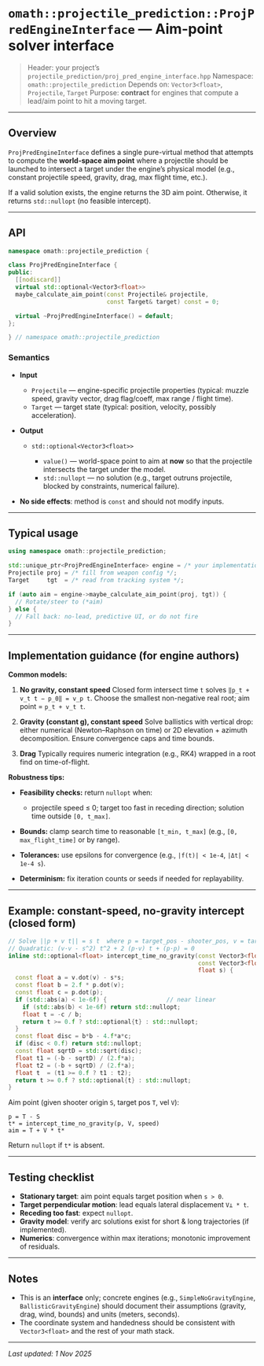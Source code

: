 # `omath::projectile_prediction::ProjPredEngineInterface` — Aim-point solver interface

> Header: your project’s `projectile_prediction/proj_pred_engine_interface.hpp`
> Namespace: `omath::projectile_prediction`
> Depends on: `Vector3<float>`, `Projectile`, `Target`
> Purpose: **contract** for engines that compute a lead/aim point to hit a moving target.

---

## Overview

`ProjPredEngineInterface` defines a single pure-virtual method that attempts to compute the **world-space aim point** where a projectile should be launched to intersect a target under the engine’s physical model (e.g., constant projectile speed, gravity, drag, max flight time, etc.).

If a valid solution exists, the engine returns the 3D aim point. Otherwise, it returns `std::nullopt` (no feasible intercept).

---

## API

```cpp
namespace omath::projectile_prediction {

class ProjPredEngineInterface {
public:
  [[nodiscard]]
  virtual std::optional<Vector3<float>>
  maybe_calculate_aim_point(const Projectile& projectile,
                            const Target& target) const = 0;

  virtual ~ProjPredEngineInterface() = default;
};

} // namespace omath::projectile_prediction
```

### Semantics

* **Input**

    * `Projectile` — engine-specific projectile properties (typical: muzzle speed, gravity vector, drag flag/coeff, max range / flight time).
    * `Target` — target state (typical: position, velocity, possibly acceleration).

* **Output**

    * `std::optional<Vector3<float>>`

        * `value()` — world-space point to aim at **now** so that the projectile intersects the target under the model.
        * `std::nullopt` — no solution (e.g., target outruns projectile, blocked by constraints, numerical failure).

* **No side effects**: method is `const` and should not modify inputs.

---

## Typical usage

```cpp
using namespace omath::projectile_prediction;

std::unique_ptr<ProjPredEngineInterface> engine = /* your implementation */;
Projectile proj = /* fill from weapon config */;
Target     tgt  = /* read from tracking system */;

if (auto aim = engine->maybe_calculate_aim_point(proj, tgt)) {
  // Rotate/steer to (*aim)
} else {
  // Fall back: no-lead, predictive UI, or do not fire
}
```

---

## Implementation guidance (for engine authors)

**Common models:**

1. **No gravity, constant speed**
   Closed form intersect time `t` solves `‖p_t + v_t t − p_0‖ = v_p t`.
   Choose the smallest non-negative real root; aim point = `p_t + v_t t`.

2. **Gravity (constant g), constant speed**
   Solve ballistics with vertical drop: either numerical (Newton–Raphson on time) or 2D elevation + azimuth decomposition. Ensure convergence caps and time bounds.

3. **Drag**
   Typically requires numeric integration (e.g., RK4) wrapped in a root find on time-of-flight.

**Robustness tips:**

* **Feasibility checks:** return `nullopt` when:

    * projectile speed ≤ 0; target too fast in receding direction; solution time outside `[0, t_max]`.
* **Bounds:** clamp search time to reasonable `[t_min, t_max]` (e.g., `[0, max_flight_time]` or by range).
* **Tolerances:** use epsilons for convergence (e.g., `|f(t)| < 1e-4`, `|Δt| < 1e-4 s`).
* **Determinism:** fix iteration counts or seeds if needed for replayability.

---

## Example: constant-speed, no-gravity intercept (closed form)

```cpp
// Solve ||p + v t|| = s t  where p = target_pos - shooter_pos, v = target_vel, s = projectile_speed
// Quadratic: (v·v - s^2) t^2 + 2 (p·v) t + (p·p) = 0
inline std::optional<float> intercept_time_no_gravity(const Vector3<float>& p,
                                                      const Vector3<float>& v,
                                                      float s) {
  const float a = v.dot(v) - s*s;
  const float b = 2.f * p.dot(v);
  const float c = p.dot(p);
  if (std::abs(a) < 1e-6f) {                 // near linear
    if (std::abs(b) < 1e-6f) return std::nullopt;
    float t = -c / b;
    return t >= 0.f ? std::optional{t} : std::nullopt;
  }
  const float disc = b*b - 4.f*a*c;
  if (disc < 0.f) return std::nullopt;
  const float sqrtD = std::sqrt(disc);
  float t1 = (-b - sqrtD) / (2.f*a);
  float t2 = (-b + sqrtD) / (2.f*a);
  float t  = (t1 >= 0.f ? t1 : t2);
  return t >= 0.f ? std::optional{t} : std::nullopt;
}
```

Aim point (given shooter origin `S`, target pos `T`, vel `V`):

```
p = T - S
t* = intercept_time_no_gravity(p, V, speed)
aim = T + V * t*
```

Return `nullopt` if `t*` is absent.

---

## Testing checklist

* **Stationary target**: aim point equals target position when `s > 0`.
* **Target perpendicular motion**: lead equals lateral displacement `V⊥ * t`.
* **Receding too fast**: expect `nullopt`.
* **Gravity model**: verify arc solutions exist for short & long trajectories (if implemented).
* **Numerics**: convergence within max iterations; monotonic improvement of residuals.

---

## Notes

* This is an **interface** only; concrete engines (e.g., `SimpleNoGravityEngine`, `BallisticGravityEngine`) should document their assumptions (gravity, drag, wind, bounds) and units (meters, seconds).
* The coordinate system and handedness should be consistent with `Vector3<float>` and the rest of your math stack.

---

*Last updated: 1 Nov 2025*
